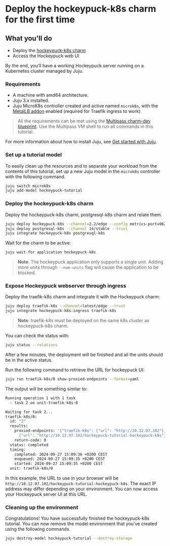 # Deploy the hockeypuck-k8s charm for the first time

## What you'll do

- Deploy the [hockeypuck-k8s charm](https://charmhub.io/hockeypuck-k8s)
- Access the Hockeypuck web UI

By the end, you’ll have a working Hockeypuck server running on a Kubernetes cluster managed by Juju.

### Requirements

- A machine with amd64 architecture.
- Juju 3.x installed.
- Juju MicroK8s controller created and active named `microk8s`, with the [MetalLB addon](https://microk8s.io/docs/addon-metallb) enabled (required for Traefik ingress to work)

> All the requirements can be met using the [Multipass charm-dev blueprint](https://juju.is/docs/juju/set-up--tear-down-your-test-environment#heading--set-up---tear-down-automatically). Use the Multipass VM shell to run all commands in this tutorial.

For more information about how to install Juju, see [Get started with Juju](https://juju.is/docs/olm/get-started-with-juju).

### Set up a tutorial model

To easily clean up the resources and to separate your workload from the contents of this tutorial,
set up a new Juju model in the `microk8s` controller with the following command.

```bash
juju switch microk8s
juju add-model hockeypuck-tutorial
```

### Deploy the hockeypuck-k8s charm

Deploy the hockeypuck-k8s charm, postgresql-k8s charm and relate them.

```bash
juju deploy hockeypuck-k8s --channel=2.2/edge --config metrics-port=9626 app-port=11371
juju deploy postgresql-k8s --channel 14/stable --trust
juju integrate hockeypuck-k8s postgresql-k8s
```

Wait for the charm to be active:
```bash
juju wait-for application hockeypuck-k8s
```

> **Note**: The hockeypuck application only supports a single unit. Adding more units through `--num-units`
flag will cause the application to be blocked.

### Expose Hockeypuck webserver through ingress

Deploy the traefik-k8s charm and integrate it with the Hockeypuck charm:
```bash
juju deploy traefik-k8s --channel=latest/edge --trust
juju integrate hockeypuck-k8s:ingress traefik-k8s
```

> **Note**: traefik-k8s must be deployed on the same k8s cluster as hockeypuck-k8s charm.

You can check the status with:
```bash
juju status --relations
```

After a few minutes, the deployment will be finished and all the units should be in 
the active status.

Run the following command to retrieve the URL for hockeypuck UI:
```bash
juju run traefik-k8s/0 show-proxied-endpoints --format=yaml
```

The output will be something similar to:
```bash
Running operation 1 with 1 task
  - task 2 on unit-traefik-k8s-0

Waiting for task 2...
traefik-k8s/0: 
  id: "2"
  results: 
    proxied-endpoints: '{"traefik-k8s": {"url": "http://10.12.97.102"}, "hockeypuck-k8s":
      {"url": "http://10.12.97.102/hockeypuck-tutorial-hockeypuck-k8s"}}'
    return-code: 0
  status: completed
  timing: 
    completed: 2024-09-27 15:09:36 +0200 CEST
    enqueued: 2024-09-27 15:09:35 +0200 CEST
    started: 2024-09-27 15:09:35 +0200 CEST
  unit: traefik-k8s/0
```

In this example, the URL to use in your browser will be `http://10.12.97.102/hockeypuck-tutorial-hockeypuck-k8s`. 
The exact IP address may differ depending on your environment. You can now access your Hockeypuck server UI at this URL.

### Cleaning up the environment

Congratulations! You have successfully finished the hockeypuck-k8s tutorial. You can now remove the
model environment that you’ve created using the following commands.


```bash
juju destroy-model hockeypuck-tutorial --destroy-storage
```
